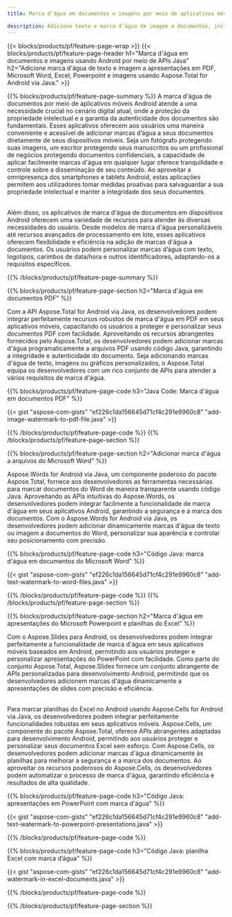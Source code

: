 ```yaml
---
title: Marca d'água em documentos e imagens por meio de aplicativos móveis Android

description: Adicione texto e marca d’água de imagem a documentos, incluindo Microsoft Word, Excel, PowerPoint, PDF e imagens por meio de seu aplicativo Android Mobile. Adicione texto gratuito ou marca d’água de imagem on-line por meio do aplicativo.
---
```


{{< blocks/products/pf/feature-page-wrap >}}
{{< blocks/products/pf/feature-page-header h1="Marca d'água em documentos e imagens usando Android por meio de APIs Java" h2="Adicione marca d'água de texto e imagem a apresentações em PDF, Microsoft Word, Excel, Powerpoint e imagens usando Aspose.Total for Android via Java." >}}

{{% blocks/products/pf/feature-page-summary %}}
A marca d'água de documentos por meio de aplicativos móveis Android atende a uma necessidade crucial no cenário digital atual, onde a proteção da propriedade intelectual e a garantia da autenticidade dos documentos são fundamentais. Esses aplicativos oferecem aos usuários uma maneira conveniente e acessível de adicionar marcas d’água a seus documentos diretamente de seus dispositivos móveis. Seja um fotógrafo protegendo suas imagens, um escritor protegendo seus manuscritos ou um profissional de negócios protegendo documentos confidenciais, a capacidade de aplicar facilmente marcas d'água em qualquer lugar oferece tranquilidade e controle sobre a disseminação de seu conteúdo. Ao aproveitar a omnipresença dos smartphones e tablets Android, estas aplicações permitem aos utilizadores tomar medidas proativas para salvaguardar a sua propriedade intelectual e manter a integridade dos seus documentos. <br /><br />

Além disso, os aplicativos de marca d'água de documentos em dispositivos Android oferecem uma variedade de recursos para atender às diversas necessidades do usuário. Desde modelos de marca d'água personalizáveis até recursos avançados de processamento em lote, esses aplicativos oferecem flexibilidade e eficiência na adição de marcas d'água a documentos. Os usuários podem personalizar marcas d’água com texto, logotipos, carimbos de data/hora e outros identificadores, adaptando-os a requisitos específicos. 

{{% /blocks/products/pf/feature-page-summary  %}}

{{% blocks/products/pf/feature-page-section  h2="Marca d'água em documentos PDF" %}}

Com a API Aspose.Total for Android via Java, os desenvolvedores podem integrar perfeitamente recursos robustos de marca d'água em PDF em seus aplicativos móveis, capacitando os usuários a proteger e personalizar seus documentos PDF com facilidade. Aproveitando os recursos abrangentes fornecidos pelo Aspose.Total, os desenvolvedores podem adicionar marcas d'água programaticamente a arquivos PDF usando código Java, garantindo a integridade e autenticidade do documento. Seja adicionando marcas d'água de texto, imagens ou gráficos personalizados, o Aspose.Total equipa os desenvolvedores com um rico conjunto de APIs para atender a vários requisitos de marca d'água.

{{% blocks/products/pf/feature-page-code h3="Java Code: Marca d'água em documentos PDF" %}}

{{< gist "aspose-com-gists" "ef226c1da156645d71cf4c291e9960c8" "add-image-watermark-to-pdf-file.java" >}}

{{% /blocks/products/pf/feature-page-code  %}}
{{% /blocks/products/pf/feature-page-section %}}

{{% blocks/products/pf/feature-page-section  h2="Adicionar marca d'água a arquivos do Microsoft Word" %}}

Aspose.Words for Android via Java, um componente poderoso do pacote Aspose.Total, fornece aos desenvolvedores as ferramentas necessárias para marcar documentos do Word de maneira transparente usando código Java. Aproveitando as APIs intuitivas do Aspose.Words, os desenvolvedores podem integrar facilmente a funcionalidade de marca d'água em seus aplicativos Android, garantindo a segurança e a marca dos documentos. Com o Aspose.Words for Android via Java, os desenvolvedores podem adicionar dinamicamente marcas d'água de texto ou imagem a documentos do Word, personalizar sua aparência e controlar seu posicionamento com precisão.

{{% blocks/products/pf/feature-page-code h3="Código Java: marca d'água em documentos do Microsoft Word" %}}

{{< gist "aspose-com-gists" "ef226c1da156645d71cf4c291e9960c8" "add-text-watermark-to-word-files.java" >}}

{{% /blocks/products/pf/feature-page-code  %}}
{{% /blocks/products/pf/feature-page-section %}}


{{% blocks/products/pf/feature-page-section  h2="Marca d'água em apresentações do Microsoft Powerpoint e planilhas do Excel" %}}

Com o Aspose.Slides para Android, os desenvolvedores podem integrar perfeitamente a funcionalidade de marca d'água em seus aplicativos móveis baseados em Android, permitindo aos usuários proteger e personalizar apresentações do PowerPoint com facilidade. Como parte do conjunto Aspose.Total, Aspose.Slides fornece um conjunto abrangente de APIs personalizadas para desenvolvimento Android, permitindo que os desenvolvedores adicionem marcas d'água dinamicamente a apresentações de slides com precisão e eficiência. <br /><br />

Para marcar planilhas do Excel no Android usando Aspose.Cells for Android via Java, os desenvolvedores podem integrar perfeitamente funcionalidades robustas em seus aplicativos móveis. Aspose.Cells, um componente do pacote Aspose.Total, oferece APIs abrangentes adaptadas para desenvolvimento Android, permitindo aos usuários proteger e personalizar seus documentos Excel sem esforço. Com Aspose.Cells, os desenvolvedores podem adicionar marcas d'água dinamicamente às planilhas para melhorar a segurança e a marca dos documentos. Ao aproveitar os recursos poderosos do Aspose.Cells, os desenvolvedores podem automatizar o processo de marca d'água, garantindo eficiência e resultados de alta qualidade. 

{{% blocks/products/pf/feature-page-code h3="Código Java: apresentações em PowerPoint com marca d'água" %}}

{{< gist "aspose-com-gists" "ef226c1da156645d71cf4c291e9960c8" "add-text-watermark-to-powerpoint-presentations.java" >}}

{{% /blocks/products/pf/feature-page-code  %}}

{{% blocks/products/pf/feature-page-code h3="Código Java: planilha Excel com marca d’água" %}}

{{< gist "aspose-com-gists" "ef226c1da156645d71cf4c291e9960c8" "add-watermark-in-excel-documents.java" >}}

{{% /blocks/products/pf/feature-page-code  %}}


{{% /blocks/products/pf/feature-page-section %}}